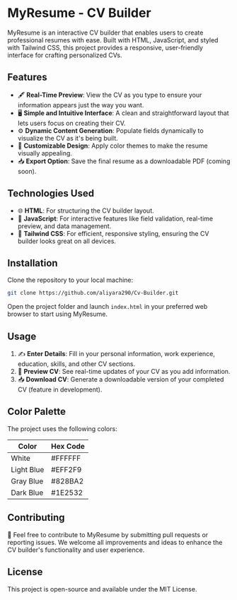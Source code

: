 
# MyResume - CV Builder

MyResume is an interactive CV builder that enables users to create professional resumes with ease. Built with HTML, JavaScript, and styled with Tailwind CSS, this project provides a responsive, user-friendly interface for crafting personalized CVs.

## Features

- 🖋️ **Real-Time Preview**: View the CV as you type to ensure your information appears just the way you want.
- 🖥️ **Simple and Intuitive Interface**: A clean and straightforward layout that lets users focus on creating their CV.
- ⚙️ **Dynamic Content Generation**: Populate fields dynamically to visualize the CV as it's being built.
- 🎨 **Customizable Design**: Apply color themes to make the resume visually appealing.
- 📥 **Export Option**: Save the final resume as a downloadable PDF (coming soon).

## Technologies Used

- 🌐 **HTML**: For structuring the CV builder layout.
- 🔧 **JavaScript**: For interactive features like field validation, real-time preview, and data management.
- 💅 **Tailwind CSS**: For efficient, responsive styling, ensuring the CV builder looks great on all devices.

## Installation

Clone the repository to your local machine:

```bash
git clone https://github.com/aliyara290/Cv-Builder.git
```

Open the project folder and launch `index.html` in your preferred web browser to start using MyResume.

## Usage

1. ✍️ **Enter Details**: Fill in your personal information, work experience, education, skills, and other CV sections.
2. 👀 **Preview CV**: See real-time updates of your CV as you add information.
3. 📥 **Download CV**: Generate a downloadable version of your completed CV (feature in development).

## Color Palette

The project uses the following colors:

| Color          | Hex Code |
|----------------|----------|
| White          | #FFFFFF  |
| Light Blue     | #EFF2F9  |
| Gray Blue      | #828BA2  |
| Dark Blue      | #1E2532  |

## Contributing

🤝 Feel free to contribute to MyResume by submitting pull requests or reporting issues. We welcome all improvements and ideas to enhance the CV builder's functionality and user experience.

## License

This project is open-source and available under the MIT License.
